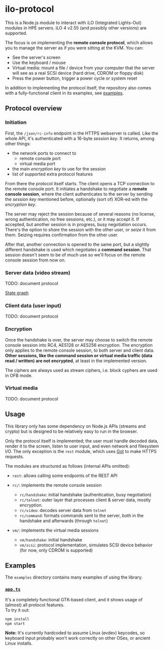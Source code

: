 # ilo-protocol

This is a Node.js module to interact with iLO (Integrated Lights-Out)
modules in HPE servers. iLO 4 v2.55 (and possibly other versions) are
supported.

The focus is on implementing the **remote console protocol**, which
allows you to manage the server as if you were sitting at the KVM.
You can:

 - See the server's screen
 - Use the keyboard / mouse
 - Virtual media: mount a file / device from your computer
   that the server will see as a real SCSI device (hard drive,
   CDROM or floppy disk)
 - Press the power button, trigger a power cycle or system reset

In addition to implementing the protocol itself, the repository also comes with a fully-functional client in its examples, see [examples](#examples).


## Protocol overview

### Initiation

First, the `/json/rc-info` endpoint in the HTTPS webserver is called.
Like the whole API, it's authenticated with a 16-byte *session key*.
It returns, among other things:

 - the network ports to connect to
   - remote console port
   - virtual media port
 - the main *encryption key* to use for the session
 - list of supported extra protocol features

From there the protocol itself starts. The client opens a TCP
connection to the remote console port. It initiates a handshake to
negotiate a **remote console session**, where the client authenticates
to the server by sending the *session key* mentioned before,
optionally (sort of) XOR-ed with the *encryption key*.

The server may reject the session because of several reasons (no
license, wrong authentication, no free sessions, etc.), or it may
accept it. If accepted, but another session is in progress, busy
negotiation occurs. There's the option to *share* the session with
the other user, or *seize* it from them. Seizing requires confirmation
from the other user.

After that, another connection is opened to the same port, but a
slightly different handshake is used which negotiates a **command
session**. That session doesn't seem to be of much use so we'll
focus on the remote console session from now on.

### Server data (video stream)

TODO: document protocol

[State graph](./tools/graph.pdf)

### Client data (user input)

TODO: document protocol

### Encryption

Once the handshake is over, the server may choose to switch the
remote console session into RC4, AES128 or AES256 encryption. The
encryption only applies to the
remote console session, to both server and client data.
**Other sessions, like the command session or virtual media
traffic (data read / written) are not encrypted**, at least
in the implemented version.

The ciphers are always used as stream ciphers, i.e. block cyphers
are used in OFB mode.

### Virtual media

TODO: document protocol


## Usage

This library only has some dependency on Node.js APIs (streams and crypto)
but is designed to be relatively easy to run in the browser.

Only the protocol itself is implemented; the user must handle
decoded data, render it to the screen, listen to user input, and even
network and filesystem I/O. The only exception is the `rest` module,
which uses [Got](https://github.com/sindresorhus/got) to make HTTPS
requests.

The modules are structured as follows (internal APIs omitted):

 - `rest`: allows calling some endpoints of the REST API

 - `rc/`: implements the remote console session
   - `rc/handshake`: initial handshake (authentication, busy negotiation)
   - `rc/telnet`: outer layer that processes client & server data, mostly encryption.
   - `rc/video`: decodes server data from `telnet`
   - `rc/command`: formats commands sent to the server, both in the handshake and afterwards (through `telnet`)

 - `vm/`: implements the virtual media sessions
   - `vm/handshake`: initial handshake
   - `vm/scsi`: protocol implementation, simulates SCSI device
     behavior (for now, only CDROM is supported)


## Examples

The `examples` directory contains many examples of using the library.

### [`app.ts`](./examples/app.ts)

<!-- FIXME: screenshot -->

It's a completely functional GTK-based client, and it shows usage of (almost)
all protocol features.  
To try it out:

~~~ bash
npm install
npm start
~~~

**Note:** It's currently hardcoded to assume Linux (evdev) keycodes,
so keyboard input probably won't work correctly on other OSes, or
ancient Linux installs.
